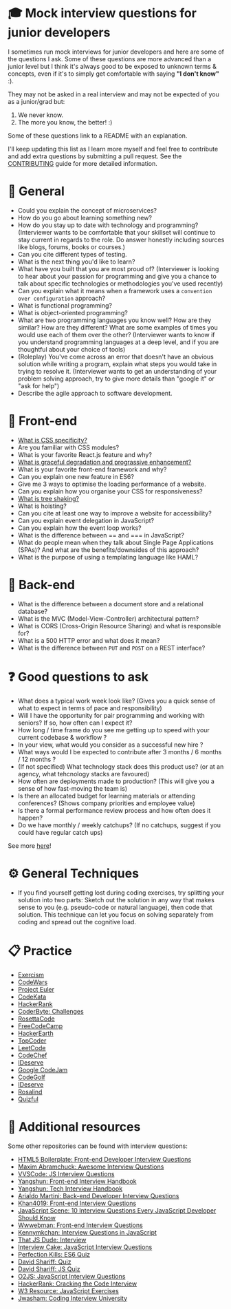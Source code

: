 # :mortar_board: Mock interview questions for junior developers

I sometimes run mock interviews for junior developers and here are some of the questions I ask.
Some of these questions are more advanced than a junior level but I think it's always good to be exposed to unknown terms & concepts, even if it's to simply get comfortable with saying **"I don't know"** :).

They may not be asked in a real interview and may not be expected of you as a junior/grad but:

1.  We never know.
2.  The more you know, the better! :)

Some of these questions link to a README with an explanation.

I'll keep updating this list as I learn more myself and feel free to contribute and add extra questions by submitting a pull request. See the [CONTRIBUTING](CONTRIBUTING.md) guide for more detailed information.

# :information_desk_person: General

* Could you explain the concept of microservices?
* How do you go about learning something new?
* How do you stay up to date with technology and programming? (Interviewer wants to be comfortable that your skillset will continue to stay current in regards to the role. Do answer honestly including sources like blogs, forums, books or courses.)
* Can you cite different types of testing.
* What is the next thing you'd like to learn?
* What have you built that you are most proud of? (Interviewer is looking to hear about your passion for programming and give you a chance to talk about specific technologies or methodologies you've used recently)
* Can you explain what it means when a framework uses a `convention over configuration` approach?
* What is functional programming?
* What is object-oriented programming?
* What are two programming languages you know well? How are they similar? How are they different? What are some examples of times you would use each of them over the other? (Interviewer wants to know if you understand programming languages at a deep level, and if you are thoughtful about your choice of tools)
* (Roleplay) You've come across an error that doesn't have an obvious solution while writing a program, explain what steps you would take in trying to resolve it. (Interviewer wants to get an understanding of your problem solving approach, try to give more details than "google it" or "ask for help")
* Describe the agile approach to software development.

# :art: Front-end

* [What is CSS specificity?](cssSpecificity.md)
* Are you familiar with CSS modules?
* What is your favorite React.js feature and why?
* [What is graceful degradation and prograssive enhancement?](gracefulDegradation.md)
* What is your favorite front-end framework and why?
* Can you explain one new feature in ES6?
* Give me 3 ways to optimise the loading performance of a website.
* Can you explain how you organise your CSS for responsiveness?
* [What is tree shaking?](treeShaking.md)
* What is hoisting?
* Can you cite at least one way to improve a website for accessibility?
* Can you explain event delegation in JavaScript?
* Can you explain how the event loop works?
* What is the difference between == and === in JavaScript?
* What do people mean when they talk about Single Page Applications (SPAs)? And what are the benefits/downsides of this approach?
* What is the purpose of using a templating language like HAML?

# :nut_and_bolt: Back-end

* What is the difference between a document store and a relational database?
* What is the MVC (Model-View-Controller) architectural pattern?
* What is CORS (Cross-Origin Resource Sharing) and what is responsible for?
* What is a 500 HTTP error and what does it mean?
* What is the difference between `PUT` and `POST` on a REST interface?

# :question: Good questions to ask

* What does a typical work week look like? (Gives you a quick sense of what to expect in terms of pace and responsibility)
* Will I have the opportunity for pair programming and working with seniors? If so, how often can I expect it?
* How long / time frame do you see me getting up to speed with your current codebase & workflow ?
* In your view, what would you consider as a successful new hire ?
* What ways would I be expected to contribute after 3 months / 6 months / 12 months ?
* (If not specified) What technology stack does this product use? (or at an agency, what tehcnology stacks are favoured)
* How often are deployments made to production? (This will give you a sense of how fast-moving the team is)
* Is there an allocated budget for learning materials or attending conferences? (Shows company priorities and employee value)
* Is there a formal performance review process and how often does it happen?
* Do we have monthly / weekly catchups? (If no catchups, suggest if you could have regular catch ups)

See more [here](https://github.com/twipped/interviewthis)!

# :gear: General Techniques

* If you find yourself getting lost during coding exercises, try splitting your solution into two parts: Sketch out the solution in any way that makes sense to you (e.g. pseudo-code or natural language), then code that solution. This technique can let you focus on solving separately from coding and spread out the cognitive load.

# :clipboard: Practice

* [Exercism](http://www.exercism.io/)
* [CodeWars](https://www.codewars.com/)
* [Project Euler](https://projecteuler.net/)
* [CodeKata](http://codekata.com/)
* [HackerRank](https://www.hackerrank.com/dashboard)
* [CoderByte: Challenges](https://coderbyte.com/challenges)
* [RosettaCode](http://rosettacode.org/wiki/Rosetta_Code)
* [FreeCodeCamp](https://www.freecodecamp.org/)
* [HackerEarth](https://www.hackerearth.com/fr/practice/)
* [TopCoder](https://www.topcoder.com/challenges/?pageIndex=1)
* [LeetCode](https://leetcode.com/problemset/all/)
* [CodeChef](https://www.codechef.com/)
* [IDeserve](https://www.ideserve.co.in/)
* [Google CodeJam](https://code.google.com/codejam/past-contests)
* [CodeGolf](https://codegolf.stackexchange.com/)
* [IDeserve](https://www.ideserve.co.in/)
* [Rosalind](https://projecteuler.net/)
* [Quizful](https://quizful.com/)

# :notebook: Additional resources

Some other repositories can be found with interview questions:

* [HTML5 Boilerplate: Front-end Developer Interview Questions](https://github.com/h5bp/Front-end-Developer-Interview-Questions)
* [Maxim Abramchuck: Awesome Interview Questions](https://github.com/MaximAbramchuck/awesome-interview-questions)
* [VVSCode: JS Interview Questions](https://github.com/vvscode/js--interview-questions)
* [Yangshun: Front-end Interview Handbook](https://github.com/yangshun/front-end-interview-handbook)
* [Yangshun: Tech Interview Handbook](https://github.com/yangshun/tech-interview-handbook)
* [Arialdo Martini: Back-end Developer Interview Questions](https://github.com/arialdomartini/Back-End-Developer-Interview-Questions)
* [Khan4019: Front-end Interview Questions](https://github.com/khan4019/front-end-Interview-Questions)
* [JavaScript Scene: 10 Interview Questions Every JavaScript Developer Should Know](https://medium.com/javascript-scene/10-interview-questions-every-javascript-developer-should-know-6fa6bdf5ad95)
* [Wwwebman: Front-end Interview Questions](https://github.com/wwwebman/front-end-interview-questions)
* [Kennymkchan: Interview Questions in JavaScript](https://github.com/kennymkchan/interview-questions-in-javascript)
* [That JS Dude: Interview](http://thatjsdude.com/interview/index.html)
* [Interview Cake: JavaScript Interview Questions](https://www.interviewcake.com/javascript-interview-questions)
* [Perfection Kills: ES6 Quiz](http://perfectionkills.com/javascript-quiz-es6/)
* [David Shariff: Quiz](http://davidshariff.com/quiz/)
* [David Shariff: JS Quiz](http://davidshariff.com/js-quiz/)
* [O2JS: JavaScript Interview Questions](https://o2js.com/assets/javascript-interview-questions.pdf)
* [HackerRank: Cracking the Code Interview](https://www.hackerrank.com/domains/tutorials/cracking-the-coding-interview)
* [W3 Resource: JavaScript Exercises](https://www.w3resource.com/javascript-exercises/)
* [Jwasham: Coding Interview University](https://github.com/jwasham/coding-interview-university)
